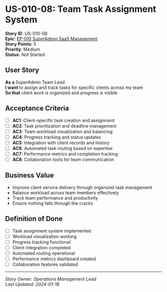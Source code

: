 # US-010-08: Team Task Assignment System

**Story ID**: US-010-08  
**Epic**: [EP-010 SuperAdmin SaaS Management](../epics/EP-010-SuperAdmin-SaaS-Management.md)  
**Story Points**: 5  
**Priority**: Medium  
**Status**: Not Started  

## User Story

**As a** SuperAdmin Team Lead  
**I want** to assign and track tasks for specific clients across my team  
**So that** client work is organized and progress is visible

## Acceptance Criteria

- [ ] **AC1**: Client-specific task creation and assignment
- [ ] **AC2**: Task prioritization and deadline management
- [ ] **AC3**: Team workload visualization and balancing
- [ ] **AC4**: Progress tracking and status updates
- [ ] **AC5**: Integration with client records and history
- [ ] **AC6**: Automated task routing based on expertise
- [ ] **AC7**: Performance metrics and completion tracking
- [ ] **AC8**: Collaboration tools for team communication

## Business Value

- Improve client service delivery through organized task management
- Balance workload across team members effectively
- Track team performance and productivity
- Ensure nothing falls through the cracks

## Definition of Done

- [ ] Task assignment system implemented
- [ ] Workload visualization working
- [ ] Progress tracking functional
- [ ] Client integration completed
- [ ] Automated routing operational
- [ ] Performance metrics dashboard created
- [ ] Collaboration features validated

---

*Story Owner: Operations Management Lead*  
*Last Updated: 2024-01-18*